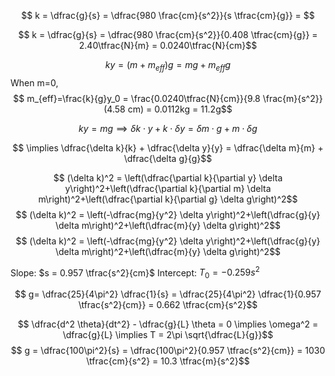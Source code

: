 
$$ k = \dfrac{g}{s} = \dfrac{980 \frac{cm}{s^2}}{s \tfrac{cm}{g}} = $$


$$ k = \dfrac{g}{s} = \dfrac{980 \frac{cm}{s^2}}{0.408 \tfrac{cm}{g}} = 2.40\tfrac{N}{m} = 0.0240\tfrac{N}{cm}$$




$$ ky = (m+m_{eff})g = mg + m_{eff}g$$
When m=0, $$ m_{eff}=\frac{k}{g}y_0 = \frac{0.0240\tfrac{N}{cm}}{9.8 \frac{m}{s^2}}(4.58 cm) = 0.0112kg = 11.2g$$




$$ ky = mg \implies \delta k \cdot y + k \cdot \delta y = \delta m \cdot g + m \cdot \delta g$$

$$ \implies \dfrac{\delta k}{k} + \dfrac{\delta y}{y} = \dfrac{\delta m}{m} + \dfrac{\delta g}{g}$$


$$ (\delta k)^2 = \left(\dfrac{\partial k}{\partial y} \delta y\right)^2+\left(\dfrac{\partial k}{\partial m} \delta m\right)^2+\left(\dfrac{\partial k}{\partial g} \delta g\right)^2$$
$$ (\delta k)^2 = \left(-\dfrac{mg}{y^2} \delta y\right)^2+\left(\dfrac{g}{y} \delta m\right)^2+\left(\dfrac{m}{y} \delta g\right)^2$$
$$ (\delta k)^2 = \left(-\dfrac{mg}{y^2} \delta y\right)^2+\left(\dfrac{g}{y} \delta m\right)^2+\left(\dfrac{m}{y} \delta g\right)^2$$



Slope: $s = 0.957 \tfrac{s^2}{cm}$
Intercept: $T_0 = -0.259s^2$

$$ g= \dfrac{25}{4\pi^2} \dfrac{1}{s} = \dfrac{25}{4\pi^2} \dfrac{1}{0.957 \tfrac{s^2}{cm}} = 0.662 \tfrac{cm}{s^2}$$




$$ \dfrac{d^2 \theta}{dt^2} - \dfrac{g}{L} \theta = 0 \implies \omega^2 = \dfrac{g}{L} \implies T = 2\pi \sqrt{\dfrac{L}{g}}$$
$$ g = \dfrac{100\pi^2}{s} = \dfrac{100\pi^2}{0.957 \tfrac{s^2}{cm}} = 1030 \tfrac{cm}{s^2} = 10.3 \tfrac{m}{s^2}$$